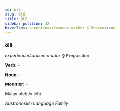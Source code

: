 ```yaml
---
id: ölë
slug: ölë
title: ÖLË
sidebar_position: 42
hoverText: experiencer/causee marker § Preposition
---
```


### ölë

*experiencer/causee marker* **§** Preposition

**Verb**: -

**Noun**: -

**Modifier**: -

Malay oleh /o.leh/

*Austronesian Language Family*